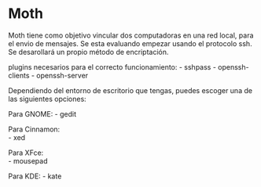 # Moth

Moth tiene como objetivo vincular dos computadoras en una red local, para el envio de mensajes. Se esta evaluando empezar usando el protocolo ssh. Se desarollará un propio método de encriptación.

plugins necesarios para el correcto funcionamiento:
    - sshpass
    - openssh-clients
    - openssh-server

Dependiendo del entorno de escritorio que tengas, puedes escoger una de las siguientes opciones:
    
Para GNOME:
      - gedit
   
 Para Cinnamon:  
      - xed
   
 Para XFce:  
      - mousepad
   
 Para KDE:
      - kate
